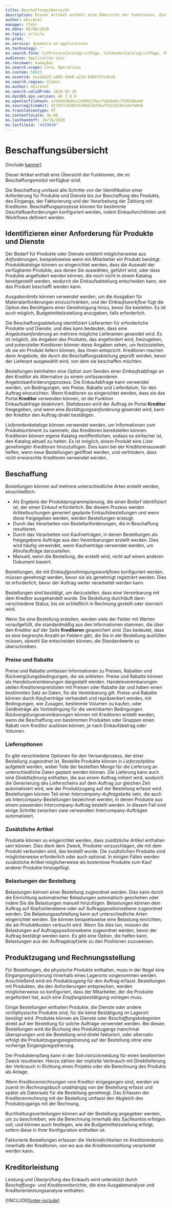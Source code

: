 ```yaml
---
title: Beschaffungsübersicht
description: Dieser Artikel enthält eine Übersicht der Funktionen, die im Beschaffungsmodul verfügbar sind.
author: mkirknel
manager: tfehr
ms.date: 05/06/2020
ms.topic: article
ms.prod: ''
ms.service: dynamics-ax-applications
ms.technology: ''
ms.search.form: CatProcureCatalogListPage, CatVendorCatalogListPage, PurchTable, PurchTablePart
audience: Application User
ms.reviewer: kamaybac
ms.search.scope: Core, Operations
ms.custom: 58021
ms.assetid: eea24e23-a803-4de0-a218-6485757cde1b
ms.search.region: Global
ms.author: mkirknel
ms.search.validFrom: 2016-02-28
ms.dyn365.ops.version: AX 7.0.0
ms.openlocfilehash: a7de9430ddcc2499627bacfa01b4dc7fd5546a4d
ms.sourcegitcommit: 827d77c638555396b32d36af5d22d1b61dafb0e8
ms.translationtype: HT
ms.contentlocale: de-DE
ms.lasthandoff: 10/16/2020
ms.locfileid: "4429030"
---
```

# <a name="procurement-and-sourcing-overview"></a>Beschaffungsübersicht

[!include [banner](../includes/banner.md)]

Dieser Artikel enthält eine Übersicht der Funktionen, die im Beschaffungsmodul verfügbar sind.

Die Beschaffung umfasst alle Schritte von der Identifikation einer Anforderung für Produkte und Dienste bis zur Beschaffung des Produkts, des Eingangs, der Fakturierung und der Verarbeitung der Zahlung mit Kreditoren. Beschaffungsprozesse können für bestimmte Geschäftsanforderungen konfiguriert werden, indem Einkaufsrichtlinien und Workflows definiert werden.

## <a name="identifying-a-need-for-product-and-services"></a>Identifizieren einer Anforderung für Produkte und Dienste

Der Bedarf für Produkte oder Dienste entsteht möglicherweise aus *Anforderungen*, beispielsweise wenn ein Mitarbeiter ein Produkt benötigt. *Produktkataloge* können so eingerichtet werden, dass die Auswahl der verfügbaren Produkte, aus denen Sie auswählen, geführt wird, oder dass Produkte angefodert werden können, die noch nicht in einem Katalog bereitgestellt werden, wodurch die Einkaufsabteilung entscheiden kann, wie das Produkt beschafft werden kann.  

*Ausgabenlimits* können verwendet werden, um die Ausgaben für Materialanforderungen einzuschränken, und der *Einkaufsworkflow* fügt die Option des Benötigens einer Genehmigung hinzu, bevor Sie bestellen. Es ist auch möglich, Budgetmittelzuteilung anzugeben, falls erforderlich.  

Die Beschaffungsabteilung identifiziert Lieferanten für erforderliche Produkte und Dienste, und dies kann bedeuten, dass eine *Angebotsanforderung* an mehrere mögliche Lieferanten gesendet wird. Es ist möglich, die Angaben des Produkts, das angefordert wird, freizugeben, und potenzieller Kreditoren können diese Angaben sehen, um festzustellen, ob sie ein Produkt liefern können, das ihnen entspricht. Kreditoren machen dann Angebote, die durch die Beschaffungsabteilung geprüft werden, bevor der Lieferant ausgewählt wird, von dem sie beschaffen möchten.  

Bestellungen beinhalten eine Option zum Senden einer *Einkaufsabfrage* an den Kreditor als Alternative zu einem umfassenderen Angebotsanforderungsprozess. Die Einkaufabfrage kann verwendet werden, um Bedingungen, wie Preise, Rabatte und Lieferdatum, für den Auftrag einzurichten. Wenn Kreditoren so eingerichtet werden, dass sie das Portal **Kreditor** verwenden können, ist die Funktion Einkaufsabfrage deaktiviert. Stattdessen wird der Auftrag im Portal **Kreditor** freigegeben, und wenn eine *Bestätigungsanforderung* gesendet wird, kann der Kreditor den Auftrag direkt bestätigen.  

*Lieferantenkataloge* können verwendet werden, um Informationen zum Produktsortiment zu sammeln, das Kreditoren bereitstellen können. Kreditoren können eigene Katalog veröffentlichen, sodass es einfacher ist, den Katalog aktuell zu halten. Es ist möglich, einem Produkt eine *Liste genehmigter Kreditoren* hinzuzufügen. Dies kann bei der Kreditorenauswahl helfen, wenn neue Bestellungen geöffnet werden, und verhindern, dass nicht erwünschte Kreditoren verwendet werden.

## <a name="procurement"></a>Beschaffung

*Bestellungen* können auf mehrere unterschiedliche Arten erstellt werden, einschließlich:

- Als Ergebnis der Produktprogrammplanung, die einen Bedarf identifiziert ist, der einen Einkauf erforderlich. Bei diesem Prozess werden Artikelbuchungen generiert geplante Einkaufsbestellungen und wenn diese freigegeben werden, werden Bestellungen erzeugt.
- Durch das Verarbeiten von Bestellanforderungen, die in Beschaffung resultieren.
- Durch das Verarbeiten von Kaufverträgen, in denen Bestellungen als freigegebene Aufträge aus den Vereinbarungen erstellt werden. Dies wird häufig verwendet, wenn Kaufverträge verwendet werden, um Abrufaufträge darzustellen.
- Manuell, wenn die Bestellung, die erstellt wird, nicht auf einem anderen Dokument basiert.

Bestellungen, die mit *Einkaufgenehmigungsworkflows* konfiguriert werden, müssen genehmigt werden, bevor sie als genehmigt registriert werden. Dies ist erforderlich, bevor der Auftrag weiter verarbeitet werden kann.

Bestellungen sind *bestätigt*, um darzustellen, dass eine Vereinbarung mit dem Kreditor ausgehandelt wurde. Die Bestellung durchläuft dann verschiedene Status, bis sie schließlich in Rechnung gestellt oder storniert wird.  

Wenn Sie eine Bestellung erstellen, werden viele der Felder mit Werten voraufgefüllt, die standardmäßig aus den Informationen stammen, die über den Kreditor auf der Seite **Kreditoren** gespeichert sind. Das bedeutet, dass es eine begrenzte Anzahl an Feldern gibt, die Sie in der Bestellung ausfüllen müssen, obwohl Sie entscheiden können, die Standardwerte zu überschreiben.

### <a name="prices-and-discounts"></a>Preise und Rabatte

Preise und Rabatte umfassen Informationen zu Preisen, Rabatten und Rückvergütungsbedingungen, die sie anbieten. Preise und Rabatte können als *Handelsvereinbarungen* dargestellt werden. Handelsvereinbarungen stellen Kreditorenpreislisten mit Preisen oder Rabatte dar und haben einen bestimmten Satz an Daten, für die Vereinbarung gilt. Preise und Rabatte können durch *Kaufverträge* verhandelt und repräsentiert werden, mit Bedingungen, wie Zusagen, bestimmte Volumen zu kaufen, oder Geldbeträge als Vorbedingung für die vereinbarten Bedingungen. *Rückvergütungsvereinbarungen* können mit Kreditoren erstellt werden, wenn die Beschaffung von bestimmten Produkten oder Gruppen einen Rabatt vom Kreditor auslösen können, je nach Einkaufsbetrag oder Volumen.

### <a name="delivery-options"></a>Lieferoptionen

Es gibt verschiedene Optionen für den Versandprozess, der einer Bestellung zugeordnet ist. Bestellte Produkte können in *Lieferzeitpläne* aufgeteilt werden, wobei Teile der bestellten Menge für die Lieferung an unterschiedliche Daten geplant werden können. Die Lieferung kann auch eine *Direktlieferung* enthalten, die aus einem Auftrag initiiert wird, wodurch die Generierung des Lieferscheins auf dem Auftrag zur gleichen Zeit automatisiert wird, wie der Produktzugang auf der Bestellung erfasst wird. Bestellungen können Teil einer *Intercompany-Auftragskette* sein, die auch als Intercompany-Bestellungen bezeichnet werden, in denen Produkte aus einem passenden Intercompany-Auftrag bestellt werden. In diesem Fall sind einige Schritte zwischen zwei verwandten Intercompany-Aufträgen automatisiert.

### <a name="supplementary-items"></a>Zusätzliche Artikel

Produkte können so eingerichtet werden, dass *zusätzliche Artikel* enthalten sein können. Dies dient dem Zweck, Produkte vorzuschlagen, die mit dem Produkt verbunden sind, das bestellt wurde. Die zusätzlichen Produkte sind möglicherweise erforderlich oder auch optional. In einigen Fällen werden zusätzliche Artikel möglicherweise als kostenlose Produkte zum Kauf anderer Produkte hinzugefügt.

### <a name="purchase-order-charges"></a>Belastungen der Bestellung

Belastungen können einer Bestellung zugeordnet werden. Dies kann durch die Einrichtung automatischer Belastungen automatisch geschehen oder indem Sie die Belastungen manuell hinzufügen. Belastungen können dem Auftrag auf Kopfzeilenebene oder auf Auftragspositionsebene zugeordnet werden. Die Belastungsaufstellung kann auf unterschiedliche Arten eingerichtet werden. Sie können beispielsweise eine Belastung einrichten, die als Produktkosten verbucht wird. Wenn Sie dies tun, müssen die Belastungen auf Auftragspositionsebene zugeordnet werden, bevor der Auftrag bestätigt werden kann. Es gibt eine Option, die helfen kann, Belastungen aus der Auftragskopfzeile zu den Positionen zuzuweisen.

## <a name="product-receipt-and-invoicing"></a>Produktzugang und Rechnungsstellung

Für Bestellungen, die physische Produkte enthalten, muss in der Regel eine *Eingangsregistrierung* innerhalb eines Lagerorts vorgenommen werden. Anschließend wird ein *Produktzugang* für den Auftrag erfasst. Bestellungen mit Produkten, die den Anforderungen entsprechen, werden möglicherweise so konfiguriert, dass der Mitarbeiter, der die Produkte angefordert hat, auch eine *Empfangsbestätigung* vorlegen muss.  

Einige Bestellungen enthalten Produkte, die Dienste oder andere nichtphysische Produkte sind, für die keine Bestätigung im Lagerort benötigt wird. Produkte können als Dienste oder *Beschaffungskategorien* direkt auf der Bestellung für solche Aufträge verwendet werden. Bei diesen Bestellungen wird die Buchung des Produktzugangs manchmal übersprungen und die Bestellung wird direkt fakturiert, oder alternativ erfolgt die Produktzugangsregistrierung auf der Bestellung ohne eine vorherige Eingangsregistrierung.  

Der Produktempfang kann in der Soll=Istrückmeldung für einen bestimmten Zweck resultieren. Hierzu zählen der implizite Verbrauch mit Direktlieferung, der Verbrauch in Richtung eines Projekts oder die Berechnung des Produkts als Anlage.  

Wenn *Kreditorenrechnungen* vom Kreditor eingegangen sind, werden sie zuerst im *Rechnungsbuch* unabhängig von der Bestellung erfasst und später als Datensatz für die Bestellung genehmigt. Das Erfassen der Kreditorenrechnung mit der Bestellung umfasst den Abgleich des Produktzugangs mit der Rechnung.  

*Buchhaltungsverteilungen* können auf der Bestellung angegeben werden, um zu beschreiben, wie die Berechnung innerhalb des Sachkontos erfolgen soll, und können auch festlegen, wie die Budgetmittelzuteilung erfolgt, sofern diese in Ihrer Konfiguration enthalten ist.  

Fakturierte Bestellungen erfassen die Verbindlichkeiten im Kreditorenkonto innerhalb der Kreditoren, von wo aus die *Kreditorenzahlung* verarbeitet werden kann.

## <a name="vendor-performance"></a>Kreditorleistung

Leistung und Überprüfung des Einkaufs wird unterstützt durch *Beschaffungs- und Kreditorenberichte*, die eine Ausgabenanalyse und Kreditorenleistungsanalyse enthalten.


[!INCLUDE[footer-include](../../includes/footer-banner.md)]